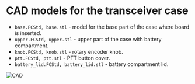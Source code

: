 # CAD models for the transceiver case
- `base.FCStd, base.stl` - model for the base part of the case where board is inserted.
- `upper.FCStd, upper.stl` - upper part of the case with battery compartment.
- `knob.FCStd, knob.stl` - rotary encoder knob.
- `ptt.FCStd, ptt.stl` - PTT button cover.
- `battery_lid.FCStd, battery_lid.stl` - battery compartment lid.

![CAD](images/board_assembled.png)

